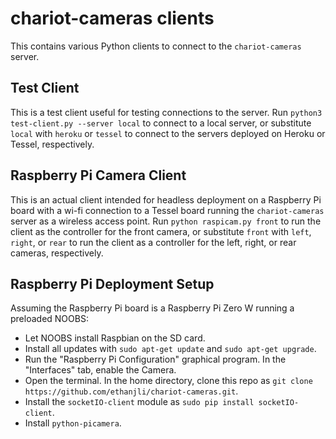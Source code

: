 # chariot-cameras clients
This contains various Python clients to connect to the `chariot-cameras` server.

## Test Client
This is a test client useful for testing connections to the server. Run `python3 test-client.py --server local` to connect to a local server, or substitute `local` with `heroku` or `tessel` to connect to the servers deployed on Heroku or Tessel, respectively.

## Raspberry Pi Camera Client
This is an actual client intended for headless deployment on a Raspberry Pi board with a wi-fi connection to a Tessel board running the `chariot-cameras` server as a wireless access point. Run `python raspicam.py front` to run the client as the controller for the front camera, or substitute `front` with `left`, `right`, or `rear` to run the client as a controller for the left, right, or rear cameras, respectively.

## Raspberry Pi Deployment Setup
Assuming the Raspberry Pi board is a Raspberry Pi Zero W running a preloaded NOOBS:
* Let NOOBS install Raspbian on the SD card.
* Install all updates with `sudo apt-get update` and `sudo apt-get upgrade`.
* Run the "Raspberry Pi Configuration" graphical program. In the "Interfaces" tab, enable the Camera.
* Open the terminal. In the home directory, clone this repo as `git clone https://github.com/ethanjli/chariot-cameras.git`.
* Install the `socketIO-client` module as `sudo pip install socketIO-client`.
* Install `python-picamera`.

